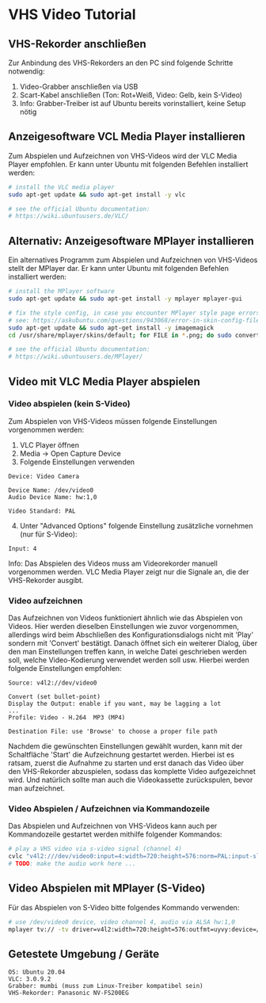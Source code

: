 
# VHS Video Tutorial

## VHS-Rekorder anschließen
Zur Anbindung des VHS-Rekorders an den PC sind folgende Schritte notwendig:

1) Video-Grabber anschließen via USB
2) Scart-Kabel anschließen (Ton: Rot+Weiß, Video: Gelb, kein S-Video)
3) Info: Grabber-Treiber ist auf Ubuntu bereits vorinstalliert, keine Setup nötig

## Anzeigesoftware VCL Media Player installieren
Zum Abspielen und Aufzeichnen von VHS-Videos wird der VLC Media Player empfohlen.
Er kann unter Ubuntu mit folgenden Befehlen installiert werden:

```sh
# install the VLC media player
sudo apt-get update && sudo apt-get install -y vlc

# see the official Ubuntu documentation:
# https://wiki.ubuntuusers.de/VLC/
```

## Alternativ: Anzeigesoftware MPlayer installieren
Ein alternatives Programm zum Abspielen und Aufzeichnen von VHS-Videos stellt der
MPlayer dar. Er kann unter Ubuntu mit folgenden Befehlen installiert werden:

```sh
# install the MPlayer software
sudo apt-get update && sudo apt-get install -y mplayer mplayer-gui

# fix the style config, in case you encounter MPlayer style page errors
# see: https://askubuntu.com/questions/943068/error-in-skin-config-file-with-mplayer
sudo apt-get update && sudo apt-get install -y imagemagick
cd /usr/share/mplayer/skins/default; for FILE in *.png; do sudo convert $FILE -define png:format=png24 $FILE; done

# see the official Ubuntu documentation:
# https://wiki.ubuntuusers.de/MPlayer/
```

## Video mit VLC Media Player abspielen

### Video abspielen (kein S-Video)
Zum Abspielen von VHS-Videos müssen folgende Einstellungen vorgenommen werden:

1) VLC Player öffnen
2) Media -> Open Capture Device
3) Folgende Einstellungen verwenden

```text
Device: Video Camera

Device Name: /dev/video0
Audio Device Name: hw:1,0

Video Standard: PAL
```

4) Unter "Advanced Options" folgende Einstellung zusätzliche vornehmen (nur für S-Video):

```text
Input: 4
```

Info: Das Abspielen des Videos muss am Videorekorder manuell vorgenommen werden.
      VLC Media Player zeigt nur die Signale an, die der VHS-Rekorder ausgibt.

### Video aufzeichnen
Das Aufzeichnen von Videos funktioniert ähnlich wie das Abspielen von Videos.
Hier werden dieselben Einstellungen wie zuvor vorgenommen, allerdings wird beim
Abschließen des Konfigurationsdialogs nicht mit 'Play' sondern mit 'Convert'
bestätigt. Danach öffnet sich ein weiterer Dialog, über den man Einstellungen
treffen kann, in welche Datei geschrieben werden soll, welche Video-Kodierung
verwendet werden soll usw. Hierbei werden folgende Einstellungen empfohlen:

```text
Source: v4l2://dev/video0

Convert (set bullet-point)
Display the Output: enable if you want, may be lagging a lot
...
Profile: Video - H.264  MP3 (MP4)

Destination File: use 'Browse' to choose a proper file path
```

Nachdem die gewünschten Einstellungen gewählt wurden, kann mit der Schaltfläche
'Start' die Aufzeichnung gestartet werden. Hierbei ist es ratsam, zuerst die
Aufnahme zu starten und erst danach das Video über den VHS-Rekorder abzuspielen,
sodass das komplette Video aufgezeichnet wird. Und natürlich sollte man auch
die Videokassette zurückspulen, bevor man aufzeichnet.

### Video Abspielen / Aufzeichnen via Kommandozeile
Das Abspielen und Aufzeichnen von VHS-Videos kann auch per Kommandozeile
gestartet werden mithilfe folgender Kommandos:

```sh
# play a VHS video via s-video signal (channel 4)
cvlc "v4l2:///dev/video0:input=4:width=720:height=576:norm=PAL:input-slave=alsa://plughw:1,0"
# TODO: make the audio work here ...
```

## Video Abspielen mit MPlayer (S-Video)
Für das Abspielen von S-Video bitte folgendes Kommando verwenden:

```sh
# use /dev/video0 device, video channel 4, audio via ALSA hw:1,0
mplayer tv:// -tv driver=v4l2:width=720:height=576:outfmt=uyvy:device=/dev/video0:input=4:norm=PAL:fps=25:alsa:amode=1:forcechan=2:audiorate=48000:adevice=plughw.1,0:forceaudio:immediatemode=0 -ao sdl -vo sdl
```

## Getestete Umgebung / Geräte

```text
OS: Ubuntu 20.04
VLC: 3.0.9.2
Grabber: mumbi (muss zum Linux-Treiber kompatibel sein)
VHS-Rekorder: Panasonic NV-FS200EG
```

